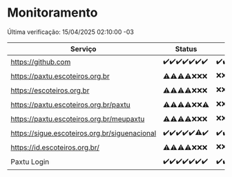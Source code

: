 # Monitoramento

Última verificação: 15/04/2025 02:10:00 -03

|Serviço|Status|Últimas 24h|
|---|---|---|
|https://github.com|<span title="2025-04-08: OK=23">✔️</span><span title="2025-04-09: OK=23">✔️</span><span title="2025-04-10: OK=23">✔️</span><span title="2025-04-11: OK=23">✔️</span><span title="2025-04-12: OK=23">✔️</span><span title="2025-04-13: OK=21">✔️</span><span title="2025-04-14: OK=4">✔️</span>|<span title="14/04/2025 02:10:00 -03 : 200">✔️</span><span title="14/04/2025 03:14:00 -03 : 200">✔️</span><span title="14/04/2025 04:10:00 -03 : 200">✔️</span><span title="14/04/2025 05:13:00 -03 : 200">✔️</span><span title="14/04/2025 06:11:00 -03 : 200">✔️</span><span title="14/04/2025 07:10:00 -03 : 200">✔️</span><span title="14/04/2025 08:08:00 -03 : 200">✔️</span><span title="14/04/2025 09:17:00 -03 : 200">✔️</span><span title="14/04/2025 10:21:00 -03 : 200">✔️</span><span title="14/04/2025 11:09:00 -03 : 200">✔️</span><span title="14/04/2025 12:09:00 -03 : 200">✔️</span><span title="14/04/2025 13:11:00 -03 : 200">✔️</span><span title="14/04/2025 14:08:00 -03 : 200">✔️</span><span title="14/04/2025 15:12:00 -03 : 200">✔️</span><span title="14/04/2025 16:07:00 -03 : 200">✔️</span><span title="14/04/2025 17:10:00 -03 : 200">✔️</span><span title="14/04/2025 18:08:00 -03 : 200">✔️</span><span title="14/04/2025 19:08:00 -03 : 200">✔️</span><span title="14/04/2025 20:08:00 -03 : 200">✔️</span><span title="14/04/2025 21:45:00 -03 : 200">✔️</span><span title="14/04/2025 23:23:00 -03 : 200">✔️</span><span title="15/04/2025 00:30:00 -03 : 200">✔️</span><span title="15/04/2025 01:11:00 -03 : 200">✔️</span><span title="15/04/2025 02:10:00 -03 : 200">✔️</span>|
|https://paxtu.escoteiros.org.br|<span title="2025-04-08: OK=13, Falhas=10">⚠️</span><span title="2025-04-09: OK=15, Falhas=8">⚠️</span><span title="2025-04-10: OK=19, Falhas=4">⚠️</span><span title="2025-04-11: OK=17, Falhas=6">⚠️</span><span title="2025-04-12: Falhas=23">❌</span><span title="2025-04-13: Falhas=21">❌</span><span title="2025-04-14: Falhas=4">❌</span>|<span title="14/04/2025 02:10:00 -03 : 403">❌</span><span title="14/04/2025 03:14:00 -03 : 403">❌</span><span title="14/04/2025 04:10:00 -03 : 403">❌</span><span title="14/04/2025 05:13:00 -03 : 403">❌</span><span title="14/04/2025 06:11:00 -03 : 403">❌</span><span title="14/04/2025 07:10:00 -03 : 403">❌</span><span title="14/04/2025 08:08:00 -03 : 403">❌</span><span title="14/04/2025 09:17:00 -03 : 403">❌</span><span title="14/04/2025 10:21:00 -03 : 403">❌</span><span title="14/04/2025 11:09:00 -03 : 403">❌</span><span title="14/04/2025 12:09:00 -03 : 403">❌</span><span title="14/04/2025 13:11:00 -03 : 403">❌</span><span title="14/04/2025 14:08:00 -03 : 403">❌</span><span title="14/04/2025 15:12:00 -03 : 200">✔️</span><span title="14/04/2025 16:07:00 -03 : 200">✔️</span><span title="14/04/2025 17:10:00 -03 : 403">❌</span><span title="14/04/2025 18:08:00 -03 : 200">✔️</span><span title="14/04/2025 19:08:00 -03 : 200">✔️</span><span title="14/04/2025 20:08:00 -03 : 0">❌</span><span title="14/04/2025 21:45:00 -03 : 200">✔️</span><span title="14/04/2025 23:23:00 -03 : 200">✔️</span><span title="15/04/2025 00:30:00 -03 : 200">✔️</span><span title="15/04/2025 01:11:00 -03 : 200">✔️</span><span title="15/04/2025 02:10:00 -03 : 200">✔️</span>|
|https://escoteiros.org.br|<span title="2025-04-08: OK=4, Falhas=19">⚠️</span><span title="2025-04-09: OK=6, Falhas=17">⚠️</span><span title="2025-04-10: OK=15, Falhas=8">⚠️</span><span title="2025-04-11: OK=17, Falhas=6">⚠️</span><span title="2025-04-12: Falhas=23">❌</span><span title="2025-04-13: Falhas=21">❌</span><span title="2025-04-14: Falhas=4">❌</span>|<span title="14/04/2025 02:10:00 -03 : 403">❌</span><span title="14/04/2025 03:14:00 -03 : 403">❌</span><span title="14/04/2025 04:10:00 -03 : 403">❌</span><span title="14/04/2025 05:13:00 -03 : 403">❌</span><span title="14/04/2025 06:11:00 -03 : 403">❌</span><span title="14/04/2025 07:10:00 -03 : 403">❌</span><span title="14/04/2025 08:08:00 -03 : 403">❌</span><span title="14/04/2025 09:17:00 -03 : 403">❌</span><span title="14/04/2025 10:21:00 -03 : 403">❌</span><span title="14/04/2025 11:09:00 -03 : 403">❌</span><span title="14/04/2025 12:09:00 -03 : 403">❌</span><span title="14/04/2025 13:11:00 -03 : 403">❌</span><span title="14/04/2025 14:08:00 -03 : 403">❌</span><span title="14/04/2025 15:12:00 -03 : 403">❌</span><span title="14/04/2025 16:07:00 -03 : 403">❌</span><span title="14/04/2025 17:10:00 -03 : 403">❌</span><span title="14/04/2025 18:08:00 -03 : 200">✔️</span><span title="14/04/2025 19:08:00 -03 : 200">✔️</span><span title="14/04/2025 20:08:00 -03 : 200">✔️</span><span title="14/04/2025 21:45:00 -03 : 200">✔️</span><span title="14/04/2025 23:23:00 -03 : 200">✔️</span><span title="15/04/2025 00:30:00 -03 : 200">✔️</span><span title="15/04/2025 01:11:00 -03 : 200">✔️</span><span title="15/04/2025 02:10:00 -03 : 200">✔️</span>|
|https://paxtu.escoteiros.org.br/paxtu|<span title="2025-04-08: OK=6, Falhas=17">⚠️</span><span title="2025-04-09: OK=6, Falhas=17">⚠️</span><span title="2025-04-10: OK=18, Falhas=5">⚠️</span><span title="2025-04-11: OK=18, Falhas=5">⚠️</span><span title="2025-04-12: Falhas=23">❌</span><span title="2025-04-13: Falhas=21">❌</span><span title="2025-04-14: OK=1, Falhas=3">⚠️</span>|<span title="14/04/2025 02:10:00 -03 : 403">❌</span><span title="14/04/2025 03:14:00 -03 : 403">❌</span><span title="14/04/2025 04:10:00 -03 : 403">❌</span><span title="14/04/2025 05:13:00 -03 : 403">❌</span><span title="14/04/2025 06:11:00 -03 : 403">❌</span><span title="14/04/2025 07:10:00 -03 : 403">❌</span><span title="14/04/2025 08:08:00 -03 : 403">❌</span><span title="14/04/2025 09:17:00 -03 : 403">❌</span><span title="14/04/2025 10:21:00 -03 : 403">❌</span><span title="14/04/2025 11:09:00 -03 : 403">❌</span><span title="14/04/2025 12:09:00 -03 : 403">❌</span><span title="14/04/2025 13:11:00 -03 : 403">❌</span><span title="14/04/2025 14:08:00 -03 : 403">❌</span><span title="14/04/2025 15:12:00 -03 : 200">✔️</span><span title="14/04/2025 16:07:00 -03 : 200">✔️</span><span title="14/04/2025 17:10:00 -03 : 200">✔️</span><span title="14/04/2025 18:08:00 -03 : 200">✔️</span><span title="14/04/2025 19:08:00 -03 : 200">✔️</span><span title="14/04/2025 20:08:00 -03 : 200">✔️</span><span title="14/04/2025 21:45:00 -03 : 200">✔️</span><span title="14/04/2025 23:23:00 -03 : 200">✔️</span><span title="15/04/2025 00:30:00 -03 : 200">✔️</span><span title="15/04/2025 01:11:00 -03 : 200">✔️</span><span title="15/04/2025 02:10:00 -03 : 200">✔️</span>|
|https://paxtu.escoteiros.org.br/meupaxtu|<span title="2025-04-08: OK=9, Falhas=14">⚠️</span><span title="2025-04-09: OK=7, Falhas=16">⚠️</span><span title="2025-04-10: OK=15, Falhas=8">⚠️</span><span title="2025-04-11: OK=17, Falhas=6">⚠️</span><span title="2025-04-12: Falhas=23">❌</span><span title="2025-04-13: Falhas=21">❌</span><span title="2025-04-14: Falhas=4">❌</span>|<span title="14/04/2025 02:10:00 -03 : 403">❌</span><span title="14/04/2025 03:14:00 -03 : 403">❌</span><span title="14/04/2025 04:10:00 -03 : 403">❌</span><span title="14/04/2025 05:13:00 -03 : 403">❌</span><span title="14/04/2025 06:11:00 -03 : 403">❌</span><span title="14/04/2025 07:10:00 -03 : 403">❌</span><span title="14/04/2025 08:08:00 -03 : 403">❌</span><span title="14/04/2025 09:17:00 -03 : 403">❌</span><span title="14/04/2025 10:21:00 -03 : 403">❌</span><span title="14/04/2025 11:09:00 -03 : 403">❌</span><span title="14/04/2025 12:09:00 -03 : 403">❌</span><span title="14/04/2025 13:11:00 -03 : 403">❌</span><span title="14/04/2025 14:08:00 -03 : 403">❌</span><span title="14/04/2025 15:12:00 -03 : 200">✔️</span><span title="14/04/2025 16:07:00 -03 : 403">❌</span><span title="14/04/2025 17:10:00 -03 : 200">✔️</span><span title="14/04/2025 18:08:00 -03 : 200">✔️</span><span title="14/04/2025 19:08:00 -03 : 200">✔️</span><span title="14/04/2025 20:08:00 -03 : 200">✔️</span><span title="14/04/2025 21:45:00 -03 : 200">✔️</span><span title="14/04/2025 23:23:00 -03 : 200">✔️</span><span title="15/04/2025 00:30:00 -03 : 200">✔️</span><span title="15/04/2025 01:11:00 -03 : 200">✔️</span><span title="15/04/2025 02:10:00 -03 : 200">✔️</span>|
|https://sigue.escoteiros.org.br/siguenacional|<span title="2025-04-08: OK=23">✔️</span><span title="2025-04-09: OK=23">✔️</span><span title="2025-04-10: OK=23">✔️</span><span title="2025-04-11: OK=23">✔️</span><span title="2025-04-12: OK=23">✔️</span><span title="2025-04-13: OK=20, Falhas=1">⚠️</span><span title="2025-04-14: OK=4">✔️</span>|<span title="14/04/2025 02:10:00 -03 : 200">✔️</span><span title="14/04/2025 03:14:00 -03 : 200">✔️</span><span title="14/04/2025 04:10:00 -03 : 200">✔️</span><span title="14/04/2025 05:13:00 -03 : 200">✔️</span><span title="14/04/2025 06:11:00 -03 : 200">✔️</span><span title="14/04/2025 07:10:00 -03 : 200">✔️</span><span title="14/04/2025 08:08:00 -03 : 200">✔️</span><span title="14/04/2025 09:17:00 -03 : 200">✔️</span><span title="14/04/2025 10:21:00 -03 : 0">❌</span><span title="14/04/2025 11:09:00 -03 : 200">✔️</span><span title="14/04/2025 12:09:00 -03 : 200">✔️</span><span title="14/04/2025 13:11:00 -03 : 200">✔️</span><span title="14/04/2025 14:08:00 -03 : 200">✔️</span><span title="14/04/2025 15:12:00 -03 : 200">✔️</span><span title="14/04/2025 16:07:00 -03 : 200">✔️</span><span title="14/04/2025 17:10:00 -03 : 200">✔️</span><span title="14/04/2025 18:08:00 -03 : 200">✔️</span><span title="14/04/2025 19:08:00 -03 : 200">✔️</span><span title="14/04/2025 20:08:00 -03 : 200">✔️</span><span title="14/04/2025 21:45:00 -03 : 200">✔️</span><span title="14/04/2025 23:23:00 -03 : 200">✔️</span><span title="15/04/2025 00:30:00 -03 : 200">✔️</span><span title="15/04/2025 01:11:00 -03 : 200">✔️</span><span title="15/04/2025 02:10:00 -03 : 200">✔️</span>|
|https://id.escoteiros.org.br/|<span title="2025-04-08: OK=15, Falhas=8">⚠️</span><span title="2025-04-09: OK=11, Falhas=12">⚠️</span><span title="2025-04-10: OK=18, Falhas=5">⚠️</span><span title="2025-04-11: OK=18, Falhas=5">⚠️</span><span title="2025-04-12: Falhas=23">❌</span><span title="2025-04-13: Falhas=21">❌</span><span title="2025-04-14: Falhas=4">❌</span>|<span title="14/04/2025 02:10:00 -03 : 403">❌</span><span title="14/04/2025 03:14:00 -03 : 403">❌</span><span title="14/04/2025 04:10:00 -03 : 403">❌</span><span title="14/04/2025 05:13:00 -03 : 403">❌</span><span title="14/04/2025 06:11:00 -03 : 403">❌</span><span title="14/04/2025 07:10:00 -03 : 403">❌</span><span title="14/04/2025 08:08:00 -03 : 403">❌</span><span title="14/04/2025 09:17:00 -03 : 403">❌</span><span title="14/04/2025 10:21:00 -03 : 403">❌</span><span title="14/04/2025 11:09:00 -03 : 403">❌</span><span title="14/04/2025 12:09:00 -03 : 403">❌</span><span title="14/04/2025 13:11:00 -03 : 403">❌</span><span title="14/04/2025 14:08:00 -03 : 403">❌</span><span title="14/04/2025 15:12:00 -03 : 403">❌</span><span title="14/04/2025 16:07:00 -03 : 403">❌</span><span title="14/04/2025 17:10:00 -03 : 403">❌</span><span title="14/04/2025 18:08:00 -03 : 200">✔️</span><span title="14/04/2025 19:08:00 -03 : 200">✔️</span><span title="14/04/2025 20:08:00 -03 : 200">✔️</span><span title="14/04/2025 21:45:00 -03 : 200">✔️</span><span title="14/04/2025 23:23:00 -03 : 200">✔️</span><span title="15/04/2025 00:30:00 -03 : 200">✔️</span><span title="15/04/2025 01:11:00 -03 : 200">✔️</span><span title="15/04/2025 02:10:00 -03 : 200">✔️</span>|
|Paxtu Login|<span title="2025-04-08: OK=23">✔️</span><span title="2025-04-09: OK=23">✔️</span><span title="2025-04-10: OK=23">✔️</span><span title="2025-04-11: OK=23">✔️</span><span title="2025-04-12: OK=23">✔️</span><span title="2025-04-13: OK=21">✔️</span><span title="2025-04-14: OK=4">✔️</span>|<span title="14/04/2025 02:10:00 -03 : 200">✔️</span><span title="14/04/2025 03:14:00 -03 : 200">✔️</span><span title="14/04/2025 04:10:00 -03 : 200">✔️</span><span title="14/04/2025 05:13:00 -03 : 200">✔️</span><span title="14/04/2025 06:11:00 -03 : 200">✔️</span><span title="14/04/2025 07:10:00 -03 : 200">✔️</span><span title="14/04/2025 08:08:00 -03 : 200">✔️</span><span title="14/04/2025 09:17:00 -03 : 200">✔️</span><span title="14/04/2025 10:21:00 -03 : 504">❌</span><span title="14/04/2025 11:09:00 -03 : 200">✔️</span><span title="14/04/2025 12:09:00 -03 : 200">✔️</span><span title="14/04/2025 13:11:00 -03 : 200">✔️</span><span title="14/04/2025 14:08:00 -03 : 200">✔️</span><span title="14/04/2025 15:12:00 -03 : 200">✔️</span><span title="14/04/2025 16:07:00 -03 : 200">✔️</span><span title="14/04/2025 17:10:00 -03 : 200">✔️</span><span title="14/04/2025 18:08:00 -03 : 200">✔️</span><span title="14/04/2025 19:08:00 -03 : 200">✔️</span><span title="14/04/2025 20:08:00 -03 : 200">✔️</span><span title="14/04/2025 21:45:00 -03 : 200">✔️</span><span title="14/04/2025 23:23:00 -03 : 200">✔️</span><span title="15/04/2025 00:30:00 -03 : 200">✔️</span><span title="15/04/2025 01:11:00 -03 : 200">✔️</span><span title="15/04/2025 02:10:00 -03 : 200">✔️</span>|
